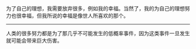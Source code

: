 为了自己的理想，我需要放弃很多，例如我的幸福。当然了，我的为自己的理想努力也很幸福，但我所说的幸福是像世人所喜欢的那个。
___
人类的很多努力都是为了那几乎不可能发生的低概率事件，因为这类事件一旦发生就可能会带来巨大伤害。